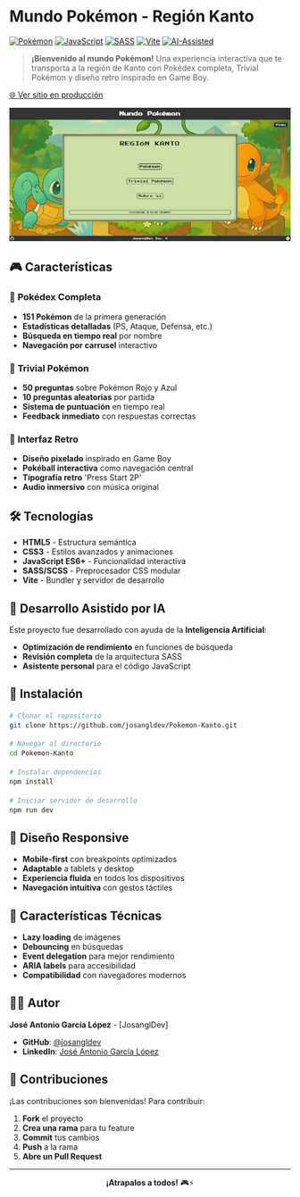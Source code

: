 # Mundo Pokémon - Región Kanto

[![Pokémon](https://img.shields.io/badge/Pokémon-Kanto-red)](https://github.com/josangldev/Pokemon-Kanto)
[![JavaScript](https://img.shields.io/badge/JavaScript-ES6+-yellow)](https://developer.mozilla.org/en-US/docs/Web/JavaScript)
[![SASS](https://img.shields.io/badge/SASS-Styled-blue)](https://sass-lang.com/)
[![Vite](https://img.shields.io/badge/Vite-Build%20Tool-purple)](https://vitejs.dev/)
[![AI-Assisted](https://img.shields.io/badge/AI-Assisted%20Development-orange)](https://openai.com/)

> **¡Bienvenido al mundo Pokémon!** Una experiencia interactiva que te transporta a la región de Kanto con Pokédex completa, Trivial Pokémon y diseño retro inspirado en Game Boy.

[🌐 Ver sitio en producción](https://pokemon-kanto.app/)

![Página Principal](docs/screen-main.png)

## 🎮 Características

### 📖 **Pokédex Completa**
- **151 Pokémon** de la primera generación
- **Estadísticas detalladas** (PS, Ataque, Defensa, etc.)
- **Búsqueda en tiempo real** por nombre
- **Navegación por carrusel** interactivo

### 🧠 **Trivial Pokémon**
- **50 preguntas** sobre Pokémon Rojo y Azul
- **10 preguntas aleatorias** por partida
- **Sistema de puntuación** en tiempo real
- **Feedback inmediato** con respuestas correctas

### 🎯 **Interfaz Retro**
- **Diseño pixelado** inspirado en Game Boy
- **Pokéball interactiva** como navegación central
- **Tipografía retro** 'Press Start 2P'
- **Audio inmersivo** con música original

## 🛠️ Tecnologías

- **HTML5** - Estructura semántica
- **CSS3** - Estilos avanzados y animaciones
- **JavaScript ES6+** - Funcionalidad interactiva
- **SASS/SCSS** - Preprocesador CSS modular
- **Vite** - Bundler y servidor de desarrollo

## 🤖 Desarrollo Asistido por IA

Este proyecto fue desarrollado con ayuda de la **Inteligencia Artificial**:

- **Optimización de rendimiento** en funciones de búsqueda
- **Revisión completa** de la arquitectura SASS
- **Asistente personal** para el código JavaScript


## 🚀 Instalación

```bash
# Clonar el repositorio
git clone https://github.com/josangldev/Pokemon-Kanto.git

# Navegar al directorio
cd Pokemon-Kanto

# Instalar dependencias
npm install

# Iniciar servidor de desarrollo
npm run dev
```

## 📱 Diseño Responsive

- **Mobile-first** con breakpoints optimizados
- **Adaptable** a tablets y desktop
- **Experiencia fluida** en todos los dispositivos
- **Navegación intuitiva** con gestos táctiles

## 🎨 Características Técnicas

- **Lazy loading** de imágenes
- **Debouncing** en búsquedas
- **Event delegation** para mejor rendimiento
- **ARIA labels** para accesibilidad
- **Compatibilidad** con navegadores modernos

## 👨‍💻 Autor

**José Antonio García López** - [JosanglDev]

- **GitHub**: [@josangldev](https://github.com/josangldev)
- **LinkedIn**: [José Antonio García López](https://www.linkedin.com/in/jos%C3%A9-antonio-garc%C3%ADa-l%C3%B3pez-4ba263347/)

## 🤝 Contribuciones

¡Las contribuciones son bienvenidas! Para contribuir:

1. **Fork** el proyecto
2. **Crea una rama** para tu feature
3. **Commit** tus cambios
4. **Push** a la rama
5. **Abre un Pull Request**

---

<div align="center">

**¡Atrapalos a todos!** 🎮⚡

</div> 

